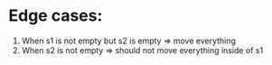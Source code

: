 # Edge cases:

1. When s1 is not empty but s2 is empty => move everything
2. When s2 is not empty => should not move everything inside of s1
